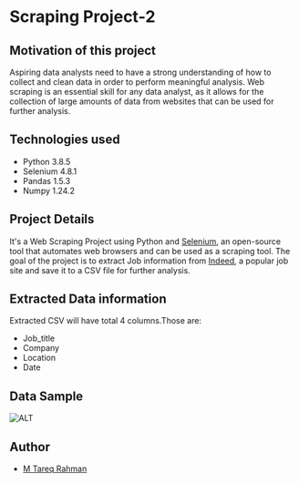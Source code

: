 
# Scraping Project-2

## Motivation of this project
Aspiring data analysts need to have a strong understanding of how to collect and clean data in order to perform meaningful analysis. Web scraping is an essential skill for any data analyst, as it allows for the collection of large amounts of data from websites that can be used for further analysis.

## Technologies used
- Python 3.8.5
- Selenium 4.8.1
- Pandas 1.5.3
- Numpy 1.24.2

## Project Details

It's a Web Scraping Project using Python and [Selenium](https://www.javatpoint.com/selenium-tutorial), an open-source tool that automates web browsers and can be used as a scraping tool. The goal of the project is to extract Job information from [Indeed](https://www.indeed.com/), a popular job site and save it to a CSV file for further analysis.

## Extracted Data information
Extracted CSV will have total 4 columns.Those are:
- Job_title	
- Company	
- Location
- Date
## Data Sample
![ALT]([https://github.com/Tareq553/Scraping-Project-3/blob/main/courseInfo/Data_sample.png](https://github.com/Tareq553/Scraping-Project-2/blob/main/Data%20sample%20image.png))




## Author

- [M Tareq Rahman](https://www.github.com/Tareq553)

